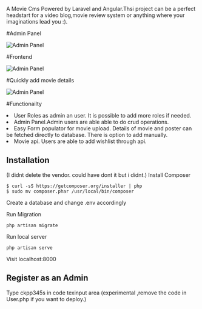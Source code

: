 A Movie Cms Powered by Laravel and Angular.Thsi project can be a perfect headstart for a video blog,movie review system or anything where your imaginations lead you :).

#Admin Panel

<img src="https://github.com/sakibwebworm/Movie-Night/blob/master/admin_panel.gif" alt="Admin Panel">

#Frontend

<img src="https://github.com/sakibwebworm/Movie-Night/blob/master/front.gif" alt="Admin Panel">

#Quickly add movie details

<img src="https://github.com/sakibwebworm/Movie-Night/blob/master/back.gif" alt="Admin Panel">

#Functionailty
<li>User Roles as admin an user. It is possible to add more roles if needed.</li>
<li>Admin Panel.Admin users are able able to do crud operations.</li>
<li>Easy Form populator for movie upload. Details of movie and poster can be fetched directly to database. There is option to add manually.</li>
<li>Movie api. Users are able to add wishlist through api.</li>

## Installation
(I didnt delete the vendor. could have dont it but i didnt.)
Install Composer

```
$ curl -sS https://getcomposer.org/installer | php
$ sudo mv composer.phar /usr/local/bin/composer
```

Create a database and change .env accordingly

Run Migration

```
php artisan migrate
```

Run local server

```
php artisan serve
```

Visit localhost:8000

## Register as an Admin

Type ckpp345s in code texinput area (experimental ,remove the code in User.php if you want to deploy.)

